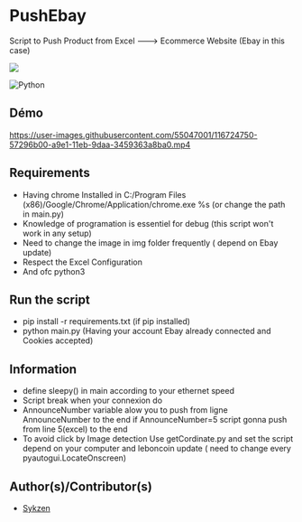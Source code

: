 # PushEbay
Script to Push Product from Excel ---> Ecommerce Website (Ebay in this case)

<img src="https://img.icons8.com/color/48/000000/python.png"/>  

![Python](https://img.shields.io/badge/-Python-yellow)  

## Démo


https://user-images.githubusercontent.com/55047001/116724750-57296b00-a9e1-11eb-9daa-3459363a8ba0.mp4



## Requirements

- Having chrome Installed in C:/Program Files (x86)/Google/Chrome/Application/chrome.exe %s (or change the path in main.py)
- Knowledge of programation is essentiel for debug (this script won't work in any setup)
- Need to change the image in img folder frequently ( depend on Ebay update)
- Respect the Excel Configuration 
- And ofc python3
## Run the script
- pip install -r requirements.txt (if pip installed)
- python main.py (Having your account Ebay already connected and Cookies accepted)






## Information
- define sleepy() in main according to your ethernet speed
- Script break when your connexion do
- AnnounceNumber variable alow you to push from ligne AnnounceNumber to the end if AnnounceNumber=5 script gonna push from line 5(excel) to the end
- To avoid click by Image detection Use getCordinate.py and set the script depend on your computer and leboncoin update ( need to change every pyautogui.LocateOnscreen)



## Author(s)/Contributor(s)
- [Sykzen](https://github.com/Sykzen) 
